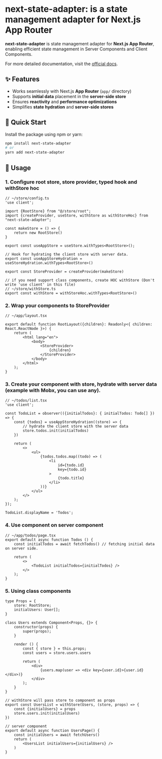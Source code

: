 # next-state-adapter: is a state management adapter for Next.js App Router

**next-state-adapter** is state management adapter for **Next.js App Router**, enabling efficient state management in Server Components and Client Components.

For more detailed documentation, visit the [official docs](https://next-state-adapter.vercel.app/docs/intro).

## ✨ Features
- Works seamlessly with Next.js **App Router** (`app/` directory)
- Supports **initial data** placement in the **server-side store**
- Ensures **reactivity** and **performance optimizations**
- Simplifies **state hydration** and **server-side stores**

## 🚀 Quick Start

Install the package using npm or yarn:

```sh
npm install next-state-adapter
# or
yarn add next-state-adapter
```

## 📖 Usage

### 1. Configure root store, store provider, typed hook and withStore hoc

```tsx
// ~/store/config.ts
'use client';

import {RootStore} from "@/store/root";
import {createProvider, useStore, withStore as withStoreHoc} from "next-state-adapter";

const makeStore = () => {
    return new RootStore()
}

export const useAppStore = useStore.withTypes<RootStore>();

// Hook for hydrating the client store with server data.
export const useAppStoreHydration = useStoreHydration.withTypes<RootStore>()

export const StoreProvider = createProvider(makeStore)

// if you need support class components, create HOC withStore (Don't write 'use client' in this file)
// ~/store/withStore.ts
export const withStore = withStoreHoc.withTypes<RootStore>()

```

### 2. Wrap your components to StoreProvider

```tsx
// ~/app/layout.tsx

export default function RootLayout({children}: Readonly<{ children: React.ReactNode }>) {
    return (
        <html lang="en">
            <body>
                <StoreProvider>
                    {children}
                </StoreProvider>
            </body>
        </html>
    );
}
```

### 3. Create your component with store, hydrate with server data (example with Mobx, you can use any).

```tsx
// ~/todos/list.tsx
'use client';

const TodoList = observer(({initialTodos}: { initialTodos: Todo[] }) => {
    const {todos} = useAppStoreHydration((store) => {
        // hydrate the client store with the server data
        store.todos.init(initialTodos)
    })

    return (
        <>
            <ul>
                {todos.todos.map((todo) => (
                    <li
                        id={todo.id}
                        key={todo.id}
                    >
                        {todo.title}
                    </li>
                ))}
            </ul>
        </>
    );
});

TodoList.displayName = 'Todos';
```

### 4. Use component on server component

```tsx
// ~/app/todos/page.tsx
export default async function Todos () {
    const initialTodos = await fetchTodos() // fetching initial data on server side.

    return (
        <>
            <TodoList initialTodos={initialTodos} />
        </>
    );
}
```

### 5. Using class components

```tsx
type Props = {
    store: RootStore;
    initialUsers: User[];
}

class Users extends Component<Props, {}> {
    constructor(props) {
        super(props);
    }

    render () {
        const { store } = this.props;
        const users = store.users.users

        return (
            <div>
                {users.map(user => <div key={user.id}>{user.id}</div>)}
            </div>
        );
    }
}

// withStore will pass store to component as props
export const UsersList = withStore(Users, (store, props) => {
    const {initialUsers} = props
    store.users.init(initialUsers)
})

// server component
export default async function UsersPage() {
    const initialUsers = await fetchUsers()
    return (
        <UsersList initialUsers={initialUsers} />
    )
}
```
